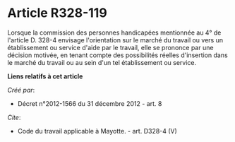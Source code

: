 # Article R328-119

Lorsque la commission des personnes handicapées mentionnée au 4° de l'article D. 328-4 envisage l'orientation sur le marché
du travail ou vers un établissement ou service d'aide par le travail, elle se prononce par une décision motivée, en tenant
compte des possibilités réelles d'insertion dans le marché du travail ou au sein d'un tel établissement ou service.

**Liens relatifs à cet article**

_Créé par_:

  - Décret n°2012-1566 du 31 décembre 2012 - art. 8

_Cite_:

  - Code du travail applicable à Mayotte. - art. D328-4 (V)
